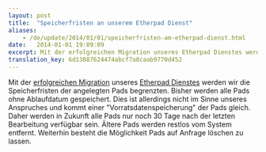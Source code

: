 ```yaml
---
layout: post
title:  "Speicherfristen an unserem Etherpad Dienst"
aliases:
    - /de/update/2014/01/01/speicherfristen-am-etherpad-dienst.html
date:   2014-01-01 19:09:09
excerpt: Mit der erfolgreichen Migration unseres Etherpad Dienstes werden wir die Speicherfristen der angelegten Pads begrenzten. Bisher werden alle Pads ohne Ablaufdatum gespeichert.
translation_key: 6d13087624474abcf7a8caab9770d452
---
```


Mit der [erfolgreichen Migration](/update/2013/12/21/wartungsarbeiten-an-unserem-etherpad-dienst.html) unseres [Etherpad Dienstes](/service/etherpad.html) werden wir die Speicherfristen der angelegten Pads begrenzten. Bisher werden alle Pads ohne Ablaufdatum gespeichert. Dies ist allerdings nicht im Sinne unseres Anspruches und kommt einer "Vorratsdatenspeicherung" der Pads gleich. Daher werden in Zukunft alle Pads nur noch 30 Tage nach der letzten Bearbeitung verfügbar sein. Ältere Pads werden restlos vom System entfernt. Weiterhin besteht die Möglichkeit Pads auf Anfrage löschen zu lassen.

